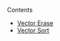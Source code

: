 Contents
- [Vector Erase](/C%2B%2B/STL/Vector-Erase.cpp)
- [Vector Sort](/C%2B%2B/STL/Vector-Sort.cpp)
